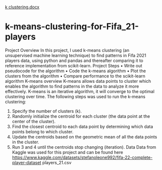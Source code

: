 [k clustering.docx](https://github.com/Abdell001/k-means-clustering-for-Fifa_21-players/files/9289432/k.clustering.docx)
# k-means-clustering-for-Fifa_21-players
Project Overview
In this project, I used k-means clustering (an unsupervised machine learning technique) to find patterns in Fifa 2021 players data, using python and pandas and thereafter comparing it to reference implementation from scikit-learn.
Project Steps
•	Write out pseudocode for the algorithm
•	Code the k-means algorithm
•	Plot the clusters from the algorithm
•	Compare performance to the scikit-learn algorithm
K-means overview
K-means allows data points to cluster which enables the algorithm to find patterns in the data to analyze it more effectively. K-means is an iterative algorithm, it will converge to the optimal clustering over time.
The following steps was used to run the k-means clustering:
1.	Specify the number of clusters (k).
2.	Randomly initialize the centroid for each cluster (the data point at the center of the cluster).
3.	Find the closest centroid to each data point by determining which data points belong to which cluster.
4.	Update the centroids based on the geometric mean of all the data points in the cluster.
5.	Run 3 and 4 until the centroids stop changing (iteration).
Data
Data from Kaggle was used for this project and can be found here https://www.kaggle.com/datasets/stefanoleone992/fifa-22-complete-player-dataset  players_21.csv
